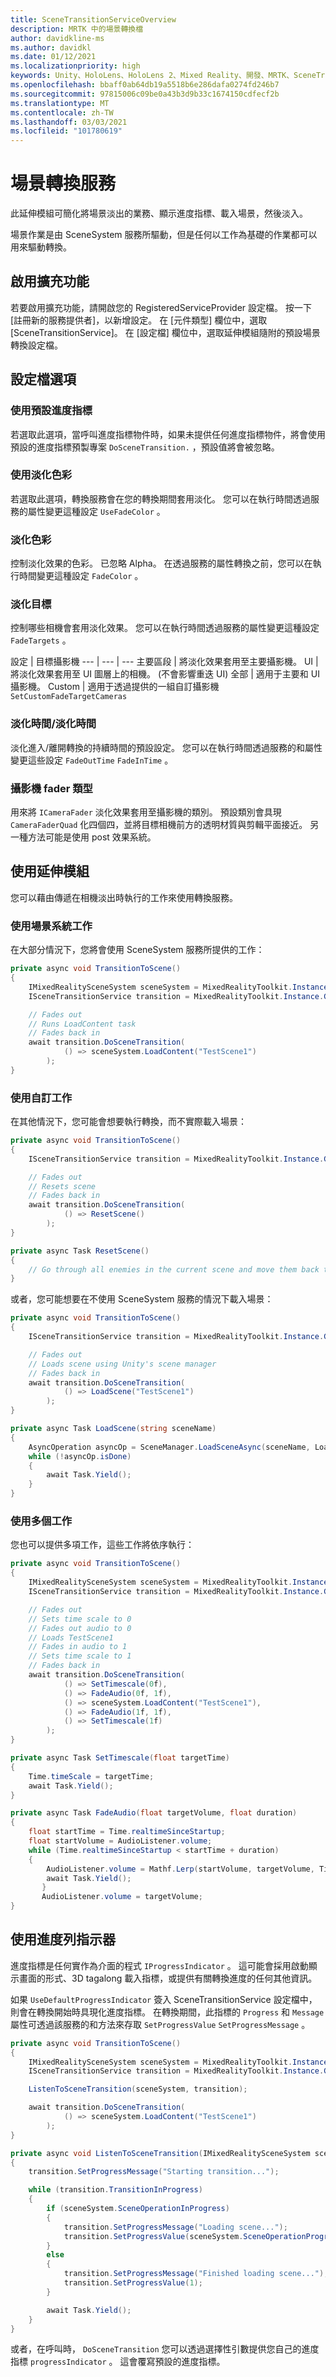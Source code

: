 ```yaml
---
title: SceneTransitionServiceOverview
description: MRTK 中的場景轉換檔
author: davidkline-ms
ms.author: davidkl
ms.date: 01/12/2021
ms.localizationpriority: high
keywords: Unity、HoloLens、HoloLens 2、Mixed Reality、開發、MRTK、SceneTransition、
ms.openlocfilehash: bbaff0ab64db19a5518b6e286dafa0274fd246b7
ms.sourcegitcommit: 97815006c09be0a43b3d9b33c1674150cdfecf2b
ms.translationtype: MT
ms.contentlocale: zh-TW
ms.lasthandoff: 03/03/2021
ms.locfileid: "101780619"
---
```

# <a name="scene-transition-service"></a>場景轉換服務

此延伸模組可簡化將場景淡出的業務、顯示進度指標、載入場景，然後淡入。

場景作業是由 SceneSystem 服務所驅動，但是任何以工作為基礎的作業都可以用來驅動轉換。

## <a name="enabling-the-extension"></a>啟用擴充功能

若要啟用擴充功能，請開啟您的 RegisteredServiceProvider 設定檔。 按一下 [註冊新的服務提供者]，以新增設定。 在 [元件類型] 欄位中，選取 [SceneTransitionService]。 在 [設定檔] 欄位中，選取延伸模組隨附的預設場景轉換設定檔。

## <a name="profile-options"></a>設定檔選項

### <a name="use-default-progress-indicator"></a>使用預設進度指標

若選取此選項，當呼叫進度指標物件時，如果未提供任何進度指標物件，將會使用預設的進度指標預製專案 `DoSceneTransition.` ，預設值將會被忽略。

### <a name="use-fade-color"></a>使用淡化色彩

若選取此選項，轉換服務會在您的轉換期間套用淡化。 您可以在執行時間透過服務的屬性變更這種設定 `UseFadeColor` 。

### <a name="fade-color"></a>淡化色彩

控制淡化效果的色彩。 已忽略 Alpha。 在透過服務的屬性轉換之前，您可以在執行時間變更這種設定 `FadeColor` 。

### <a name="fade-targets"></a>淡化目標

控制哪些相機會套用淡化效果。 您可以在執行時間透過服務的屬性變更這種設定 `FadeTargets` 。

設定 | 目標攝影機
--- | --- | ---
主要區段 | 將淡化效果套用至主要攝影機。
UI | 將淡化效果套用至 UI 圖層上的相機。  (不會影響重迭 UI) 
全部 | 適用于主要和 UI 攝影機。
Custom | 適用于透過提供的一組自訂攝影機 `SetCustomFadeTargetCameras`

### <a name="fade-out-time--fade-in-time"></a>淡化時間/淡化時間

淡化進入/離開轉換的持續時間的預設設定。 您可以在執行時間透過服務的和屬性變更這些設定 `FadeOutTime` `FadeInTime` 。

### <a name="camera-fader-type"></a>攝影機 fader 類型

用來將 `ICameraFader` 淡化效果套用至攝影機的類別。 預設類別會具現 `CameraFaderQuad` 化四個四，並將目標相機前方的透明材質與剪輯平面接近。 另一種方法可能是使用 post 效果系統。

## <a name="using-the-extension"></a>使用延伸模組

您可以藉由傳遞在相機淡出時執行的工作來使用轉換服務。

### <a name="using-scene-system-tasks"></a>使用場景系統工作

在大部分情況下，您將會使用 SceneSystem 服務所提供的工作：

```c#
private async void TransitionToScene()
{
    IMixedRealitySceneSystem sceneSystem = MixedRealityToolkit.Instance.GetService<IMixedRealitySceneSystem>();
    ISceneTransitionService transition = MixedRealityToolkit.Instance.GetService<ISceneTransitionService>();

    // Fades out
    // Runs LoadContent task
    // Fades back in
    await transition.DoSceneTransition(
            () => sceneSystem.LoadContent("TestScene1")
        );
}
```

### <a name="using-custom-tasks"></a>使用自訂工作

在其他情況下，您可能會想要執行轉換，而不實際載入場景：

```c#
private async void TransitionToScene()
{
    ISceneTransitionService transition = MixedRealityToolkit.Instance.GetService<ISceneTransitionService>();

    // Fades out
    // Resets scene
    // Fades back in
    await transition.DoSceneTransition(
            () => ResetScene()
        );
}

private async Task ResetScene()
{
    // Go through all enemies in the current scene and move them back to starting positions
}
```

或者，您可能想要在不使用 SceneSystem 服務的情況下載入場景：

```c#
private async void TransitionToScene()
{
    ISceneTransitionService transition = MixedRealityToolkit.Instance.GetService<ISceneTransitionService>();

    // Fades out
    // Loads scene using Unity's scene manager
    // Fades back in
    await transition.DoSceneTransition(
            () => LoadScene("TestScene1")
        );
}

private async Task LoadScene(string sceneName)
{
    AsyncOperation asyncOp = SceneManager.LoadSceneAsync(sceneName, LoadSceneMode.Additive);
    while (!asyncOp.isDone)
    {
        await Task.Yield();
    }
}
```

### <a name="using-multiple-tasks"></a>使用多個工作

您也可以提供多項工作，這些工作將依序執行：

```c#
private async void TransitionToScene()
{
    IMixedRealitySceneSystem sceneSystem = MixedRealityToolkit.Instance.GetService<IMixedRealitySceneSystem>();
    ISceneTransitionService transition = MixedRealityToolkit.Instance.GetService<ISceneTransitionService>();

    // Fades out
    // Sets time scale to 0
    // Fades out audio to 0
    // Loads TestScene1
    // Fades in audio to 1
    // Sets time scale to 1
    // Fades back in
    await transition.DoSceneTransition(
            () => SetTimescale(0f),
            () => FadeAudio(0f, 1f),
            () => sceneSystem.LoadContent("TestScene1"),
            () => FadeAudio(1f, 1f),
            () => SetTimescale(1f)
        );
}

private async Task SetTimescale(float targetTime)
{
    Time.timeScale = targetTime;
    await Task.Yield();
}

private async Task FadeAudio(float targetVolume, float duration)
{
    float startTime = Time.realtimeSinceStartup;
    float startVolume = AudioListener.volume;
    while (Time.realtimeSinceStartup < startTime + duration)
    {
        AudioListener.volume = Mathf.Lerp(startVolume, targetVolume, Time.realtimeSinceStartup - startTime / duration);
        await Task.Yield();
       }
       AudioListener.volume = targetVolume;
}
```

## <a name="using-the-progress-indicator"></a>使用進度列指示器

進度指標是任何實作為介面的程式 `IProgressIndicator` 。 這可能會採用啟動顯示畫面的形式、3D tagalong 載入指標，或提供有關轉換進度的任何其他資訊。

如果 `UseDefaultProgressIndicator` 簽入 SceneTransitionService 設定檔中，則會在轉換開始時具現化進度指標。 在轉換期間，此指標的 `Progress` 和 `Message` 屬性可透過該服務的和方法來存取 `SetProgressValue` `SetProgressMessage` 。

```c#
private async void TransitionToScene()
{
    IMixedRealitySceneSystem sceneSystem = MixedRealityToolkit.Instance.GetService<IMixedRealitySceneSystem>();
    ISceneTransitionService transition = MixedRealityToolkit.Instance.GetService<ISceneTransitionService>();

    ListenToSceneTransition(sceneSystem, transition);

    await transition.DoSceneTransition(
            () => sceneSystem.LoadContent("TestScene1")
        );
}

private async void ListenToSceneTransition(IMixedRealitySceneSystem sceneSystem, ISceneTransitionService transition)
{
    transition.SetProgressMessage("Starting transition...");

    while (transition.TransitionInProgress)
    {
        if (sceneSystem.SceneOperationInProgress)
        {
            transition.SetProgressMessage("Loading scene...");
            transition.SetProgressValue(sceneSystem.SceneOperationProgress);
        }
        else
        {
            transition.SetProgressMessage("Finished loading scene...");
            transition.SetProgressValue(1);
        }

        await Task.Yield();
    }
}
```

或者，在呼叫時， `DoSceneTransition` 您可以透過選擇性引數提供您自己的進度指標 `progressIndicator` 。 這會覆寫預設的進度指標。
